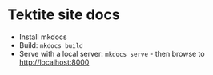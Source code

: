 # Tektite site docs

* Install mkdocs
* Build: `mkdocs build`
* Serve with a local server: `mkdocs serve` - then browse to [http://localhost:8000](http://localhost:8000)
